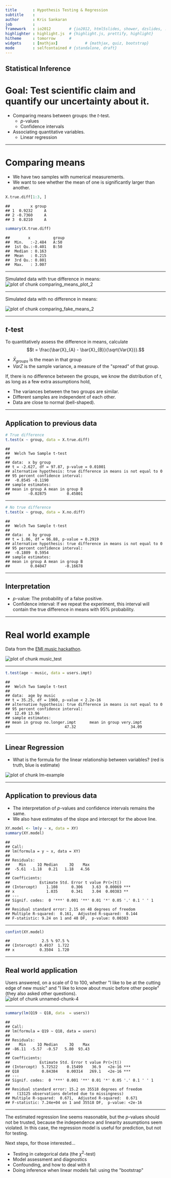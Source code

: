 ```yaml
---
title       : Hypothesis Testing & Regression
subtitle    : 
author      : Kris Sankaran
job         : 
framework   : io2012        # {io2012, html5slides, shower, dzslides, ...}
highlighter : highlight.js  # {highlight.js, prettify, highlight}
hitheme     : tomorrow      # 
widgets     : [mathjax]            # {mathjax, quiz, bootstrap}
mode        : selfcontained # {standalone, draft}
---
```

## Statistical Inference

# Goal: Test scientific claim and quantify our uncertainty about it.

+ Comparing means between groups: the $t$-test.
    - $p$-values
    - Confidence intervals
+ Associating quantitative variables.
    - Linear regression

---
# Comparing means

- We have two samples with numerical measurements.
- We want to see whether the mean of one is significantly larger than another.




```r
X.true.diff[1:3, ]
```

```
##         x group
## 1  0.9232     A
## 2 -0.7360     A
## 3  0.8210     A
```

```r
summary(X.true.diff)
```

```
##        x          group 
##  Min.   :-2.484   A:50  
##  1st Qu.:-0.401   B:50  
##  Median : 0.163         
##  Mean   : 0.215         
##  3rd Qu.: 0.801         
##  Max.   : 3.007
```

---

Simulated data with true difference in means:
<img src="assets/fig/comparing_means_plot_2.png" title="plot of chunk comparing_means_plot_2" alt="plot of chunk comparing_means_plot_2" style="display: block; margin: auto;" />

---

Simulated data with no difference in means:

<img src="assets/fig/comparing_fake_means_2.png" title="plot of chunk comparing_fake_means_2" alt="plot of chunk comparing_fake_means_2" style="display: block; margin: auto;" />

--- 
## $t$-test

To quantitatively assess the difference in means, calculate
$$t = \frac{\bar{X}_{A} - \bar{X}_{B}}{\sqrt{Var{X}}}.$$

- $\bar{X}_{groups}$ is the mean in that group
-  $Var{Z}$ is the sample variance, 
a measure of the "spread" of that group.

If, there is no difference between the groups, we know the 
distribution of $t$, as long as a few extra assumptions hold, 
- The variances between the two groups are similar.
- Different samples are independent of each other.
- Data are close to normal (bell-shaped).

---
## Application to previous data


```r
# True difference
t.test(x ~ group, data = X.true.diff)
```

```
## 
## 	Welch Two Sample t-test
## 
## data:  x by group
## t = -2.627, df = 97.87, p-value = 0.01001
## alternative hypothesis: true difference in means is not equal to 0
## 95 percent confidence interval:
##  -0.8545 -0.1190
## sample estimates:
## mean in group A mean in group B 
##        -0.02875         0.45801
```

---


```r
# No true difference
t.test(x ~ group, data = X.no.diff)
```

```
## 
## 	Welch Two Sample t-test
## 
## data:  x by group
## t = 1.06, df = 96.88, p-value = 0.2919
## alternative hypothesis: true difference in means is not equal to 0
## 95 percent confidence interval:
##  -0.1809  0.5954
## sample estimates:
## mean in group A mean in group B 
##         0.04047        -0.16678
```

--- 
## Interpretation

+ $p$-value: The probability of a false positive.
+ Confidence interval: If we repeat the experiment, this interval 
  will contain the true difference in means with 95% probability.

--- 

# Real world example

Data from the [EMI music hackathon](https://www.kaggle.com/c/MusicHackathon).

<img src="assets/fig/music_test.png" title="plot of chunk music_test" alt="plot of chunk music_test" style="display: block; margin: auto;" />

---


```r
t.test(age ~ music, data = users.impt)
```

```
## 
## 	Welch Two Sample t-test
## 
## data:  age by music
## t = 35.25, df = 1960, p-value < 2.2e-16
## alternative hypothesis: true difference in means is not equal to 0
## 95 percent confidence interval:
##  12.49 13.96
## sample estimates:
## mean in group no.longer.impt      mean in group very.impt 
##                        47.32                        34.09
```

---

## Linear Regression

- What is the formula for the linear relationship
between variables? (red is truth, blue is estimate)

<img src="assets/fig/lm-example.png" title="plot of chunk lm-example" alt="plot of chunk lm-example" style="display: block; margin: auto;" />

---

## Application to previous data

- The interpretation of $p$-values and confidence intervals remains the same.
- We also have estimates of the slope and intercept for the above line.


```r
XY.model <- lm(y ~ x, data = XY)
summary(XY.model)
```

```
## 
## Call:
## lm(formula = y ~ x, data = XY)
## 
## Residuals:
##    Min     1Q Median     3Q    Max 
##  -5.61  -1.18   0.21   1.18   4.56 
## 
## Coefficients:
##             Estimate Std. Error t value Pr(>|t|)    
## (Intercept)    1.108      0.306    3.63  0.00069 ***
## x              1.035      0.341    3.04  0.00383 ** 
## ---
## Signif. codes:  0 '***' 0.001 '**' 0.01 '*' 0.05 '.' 0.1 ' ' 1
## 
## Residual standard error: 2.15 on 48 degrees of freedom
## Multiple R-squared:  0.161,	Adjusted R-squared:  0.144 
## F-statistic: 9.24 on 1 and 48 DF,  p-value: 0.00383
```

---

```r
confint(XY.model)
```

```
##              2.5 % 97.5 %
## (Intercept) 0.4937  1.722
## x           0.3504  1.720
```

---

## Real world application
Users answered, on a scale of 0 to 100,
whether "I like to be at the cutting edge of 
new music" and "I like to know about music before
other people" (they also asked other questions).
<img src="assets/fig/unnamed-chunk-4.png" title="plot of chunk unnamed-chunk-4" alt="plot of chunk unnamed-chunk-4" style="display: block; margin: auto;" />

--- 


```r
summary(lm(Q19 ~ Q18, data  = users))
```

```
## 
## Call:
## lm(formula = Q19 ~ Q18, data = users)
## 
## Residuals:
##    Min     1Q Median     3Q    Max 
## -86.11  -5.57  -0.57   5.80  93.43 
## 
## Coefficients:
##             Estimate Std. Error t value Pr(>|t|)    
## (Intercept)  5.72522    0.15499    36.9   <2e-16 ***
## Q18          0.84384    0.00314   269.1   <2e-16 ***
## ---
## Signif. codes:  0 '***' 0.001 '**' 0.01 '*' 0.05 '.' 0.1 ' ' 1
## 
## Residual standard error: 15.2 on 35518 degrees of freedom
##   (13125 observations deleted due to missingness)
## Multiple R-squared:  0.671,	Adjusted R-squared:  0.671 
## F-statistic: 7.24e+04 on 1 and 35518 DF,  p-value: <2e-16
```

---

The estimated regression line seems reasonable, but the $p$-values
should not be trusted, because the independence and linearity assumptions
seem violated. In this case, the regression model is useful for prediction, 
but not for testing.

Next steps, for those interested...

- Testing in categorical data (the $\chi^{2}$-test)
- Model assessment and diagnostics
- Confounding, and how to deal with it
- Doing inference when linear models fail: using the "bootstrap"

